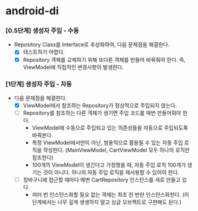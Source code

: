 # android-di

### [0.5단계] 생성자 주입 - 수동

- Repository Class를 Interface로 추상화하여, 다음 문제점을 해결한다.
    - [x] 테스트하기 어렵다.
    - [x] Repository 객체를 교체하기 위해 또다른 객체를 만들어 바꿔줘야 한다. 즉, ViewModel에 직접적인 변경사항이 발생한다.

### [1단계] 생성자 주입 - 자동

- 다음 문제점을 해결한다.
    - [x] ViewModel에서 참조하는 Repository가 정상적으로 주입되지 않는다.
    - [ ] Repository를 참조하는 다른 객체가 생기면 주입 코드를 매번 만들어줘야 한다.
        - ViewModel에 수동으로 주입되고 있는 의존성들을 자동으로 주입되도록 바꿔본다.
        - 특정 ViewModel에서만이 아닌, 범용적으로 활용될 수 있는 자동 주입 로직을 작성한다. (MainViewModel, CartViewModel 모두 하나의
          로직만 참조한다)
        - 100개의 ViewModel이 생긴다고 가정했을 때, 자동 주입 로직 100개가 생기는 것이 아니다. 하나의 자동 주입 로직을 재사용할 수 있어야 한다.
    - [ ] 장바구니에 접근할 때마다 매번 CartRepository 인스턴스를 새로 만들고 있다.
        - 여러 번 인스턴스화할 필요 없는 객체는 최초 한 번만 인스턴스화한다. (이 단계에서는 너무 깊게 생생하지 말고 싱글 오브젝트로 구현해도 된다.)
